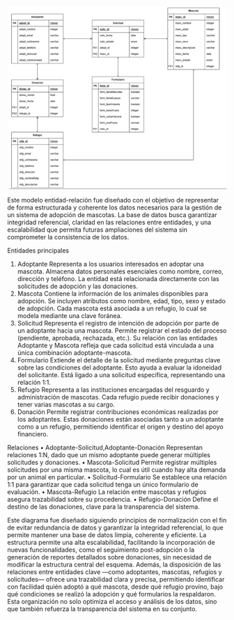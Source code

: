 ![alt text](image.png)

Este modelo entidad-relación fue diseñado con el objetivo de representar de forma estructurada y coherente los datos necesarios para la gestión de un sistema de adopción de mascotas. La base de datos busca garantizar integridad referencial, claridad en las relaciones entre entidades, y una escalabilidad que permita futuras ampliaciones del sistema sin comprometer la consistencia de los datos.

Entidades principales
1.	Adoptante
Representa a los usuarios interesados en adoptar una mascota. Almacena datos personales esenciales como nombre, correo, dirección y teléfono. La entidad está relacionada directamente con las solicitudes de adopción y las donaciones.
2.	Mascota
Contiene la información de los animales disponibles para adopción. Se incluyen atributos como nombre, edad, tipo, sexo y estado de adopción. Cada mascota está asociada a un refugio, lo cual se modela mediante una clave foránea.
3.	Solicitud
Representa el registro de intención de adopción por parte de un adoptante hacia una mascota. Permite registrar el estado del proceso (pendiente, aprobada, rechazada, etc.). Su relación con las entidades Adoptante y Mascota refleja que cada solicitud está vinculada a una única combinación adoptante-mascota.
4.	Formulario
Extiende el detalle de la solicitud mediante preguntas clave sobre las condiciones del adoptante. Esto ayuda a evaluar la idoneidad del solicitante. Está ligado a una solicitud específica, representando una relación 1:1.
5.	Refugio
Representa a las instituciones encargadas del resguardo y administración de mascotas. Cada refugio puede recibir donaciones y tener varias mascotas a su cargo.
6.	Donación
Permite registrar contribuciones económicas realizadas por los adoptantes. Estas donaciones están asociadas tanto a un adoptante como a un refugio, permitiendo identificar el origen y destino del apoyo financiero.

Relaciones
•	Adoptante-Solicitud,Adoptante-Donación
Representan relaciones 1:N, dado que un mismo adoptante puede generar múltiples solicitudes y donaciones.
•	Mascota-Solicitud
Permite registrar múltiples solicitudes por una misma mascota, lo cual es útil cuando hay alta demanda por un animal en particular.
•	Solicitud-Formulario
Se establece una relación 1:1 para garantizar que cada solicitud tenga un único formulario de evaluación.
•	Mascota-Refugio
La relación entre mascotas y refugios asegura trazabilidad sobre su procedencia.
•	Refugio-Donación
Define el destino de las donaciones, clave para la transparencia del sistema.

Este diagrama fue diseñado siguiendo principios de normalización con el fin de evitar redundancia de datos y garantizar la integridad referencial, lo que permite mantener una base de datos limpia, coherente y eficiente. La estructura permite una alta escalabilidad, facilitando la incorporación de nuevas funcionalidades, como el seguimiento post-adopción o la generación de reportes detallados sobre donaciones, sin necesidad de modificar la estructura central del esquema. Además, la disposición de las relaciones entre entidades clave —como adoptantes, mascotas, refugios y solicitudes— ofrece una trazabilidad clara y precisa, permitiendo identificar con facilidad quién adoptó a qué mascota, desde qué refugio provino, bajo qué condiciones se realizó la adopción y qué formularios la respaldaron. Esta organización no solo optimiza el acceso y análisis de los datos, sino que también refuerza la transparencia del sistema en su conjunto.

